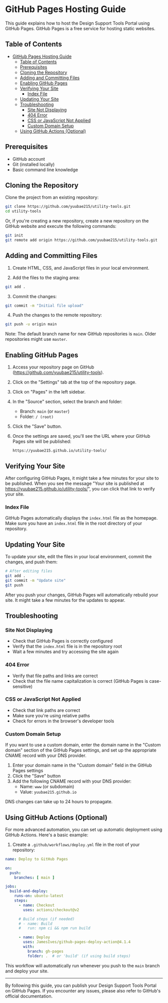 # GitHub Pages Hosting Guide

This guide explains how to host the Design Support Tools Portal using GitHub Pages. GitHub Pages is a free service for hosting static websites.

## Table of Contents

- [GitHub Pages Hosting Guide](#github-pages-hosting-guide)
  - [Table of Contents](#table-of-contents)
  - [Prerequisites](#prerequisites)
  - [Cloning the Repository](#cloning-the-repository)
  - [Adding and Committing Files](#adding-and-committing-files)
  - [Enabling GitHub Pages](#enabling-github-pages)
  - [Verifying Your Site](#verifying-your-site)
    - [Index File](#index-file)
  - [Updating Your Site](#updating-your-site)
  - [Troubleshooting](#troubleshooting)
    - [Site Not Displaying](#site-not-displaying)
    - [404 Error](#404-error)
    - [CSS or JavaScript Not Applied](#css-or-javascript-not-applied)
    - [Custom Domain Setup](#custom-domain-setup)
  - [Using GitHub Actions (Optional)](#using-github-actions-optional)

## Prerequisites

- GitHub account
- Git (installed locally)
- Basic command line knowledge

## Cloning the Repository

Clone the project from an existing repository:

```bash
git clone https://github.com/yuubae215/utility-tools.git
cd utility-tools
```

Or, if you're creating a new repository, create a new repository on the GitHub website and execute the following commands:

```bash
git init
git remote add origin https://github.com/yuubae215/utility-tools.git
```

## Adding and Committing Files

1. Create HTML, CSS, and JavaScript files in your local environment.

2. Add the files to the staging area:

```bash
git add .
```

3. Commit the changes:

```bash
git commit -m "Initial file upload"
```

4. Push the changes to the remote repository:

```bash
git push -u origin main
```

Note: The default branch name for new GitHub repositories is `main`. Older repositories might use `master`.

## Enabling GitHub Pages

1. Access your repository page on GitHub (https://github.com/yuubae215/utility-tools).

2. Click on the "Settings" tab at the top of the repository page.

3. Click on "Pages" in the left sidebar.

4. In the "Source" section, select the branch and folder:
   - Branch: `main` (or `master`)
   - Folder: `/ (root)`

5. Click the "Save" button.

6. Once the settings are saved, you'll see the URL where your GitHub Pages site will be published:
   ```
   https://yuubae215.github.io/utility-tools/
   ```

## Verifying Your Site

After configuring GitHub Pages, it might take a few minutes for your site to be published. When you see the message "Your site is published at https://yuubae215.github.io/utility-tools/", you can click that link to verify your site.

### Index File

GitHub Pages automatically displays the `index.html` file as the homepage. Make sure you have an `index.html` file in the root directory of your repository.

## Updating Your Site

To update your site, edit the files in your local environment, commit the changes, and push them:

```bash
# After editing files
git add .
git commit -m "Update site"
git push
```

After you push your changes, GitHub Pages will automatically rebuild your site. It might take a few minutes for the updates to appear.

## Troubleshooting

### Site Not Displaying

- Check that GitHub Pages is correctly configured
- Verify that the `index.html` file is in the repository root
- Wait a few minutes and try accessing the site again

### 404 Error

- Verify that file paths and links are correct
- Check that the file name capitalization is correct (GitHub Pages is case-sensitive)

### CSS or JavaScript Not Applied

- Check that link paths are correct
- Make sure you're using relative paths
- Check for errors in the browser's developer tools

### Custom Domain Setup

If you want to use a custom domain, enter the domain name in the "Custom domain" section of the GitHub Pages settings, and set up the appropriate CNAME record with your DNS provider.

1. Enter your domain name in the "Custom domain" field in the GitHub Pages settings
2. Click the "Save" button
3. Add the following CNAME record with your DNS provider:
   - Name: `www` (or subdomain)
   - Value: `yuubae215.github.io`

DNS changes can take up to 24 hours to propagate.

## Using GitHub Actions (Optional)

For more advanced automation, you can set up automatic deployment using GitHub Actions. Here's a basic example:

1. Create a `.github/workflows/deploy.yml` file in the root of your repository:

```yaml
name: Deploy to GitHub Pages

on:
  push:
    branches: [ main ]

jobs:
  build-and-deploy:
    runs-on: ubuntu-latest
    steps:
      - name: Checkout
        uses: actions/checkout@v2

      # Build steps (if needed)
      # - name: Build
      #   run: npm ci && npm run build

      - name: Deploy
        uses: JamesIves/github-pages-deploy-action@4.1.4
        with:
          branch: gh-pages
          folder: .  # or 'build' (if using build steps)
```

This workflow will automatically run whenever you push to the `main` branch and deploy your site.

---

By following this guide, you can publish your Design Support Tools Portal on GitHub Pages. If you encounter any issues, please also refer to GitHub's official documentation.